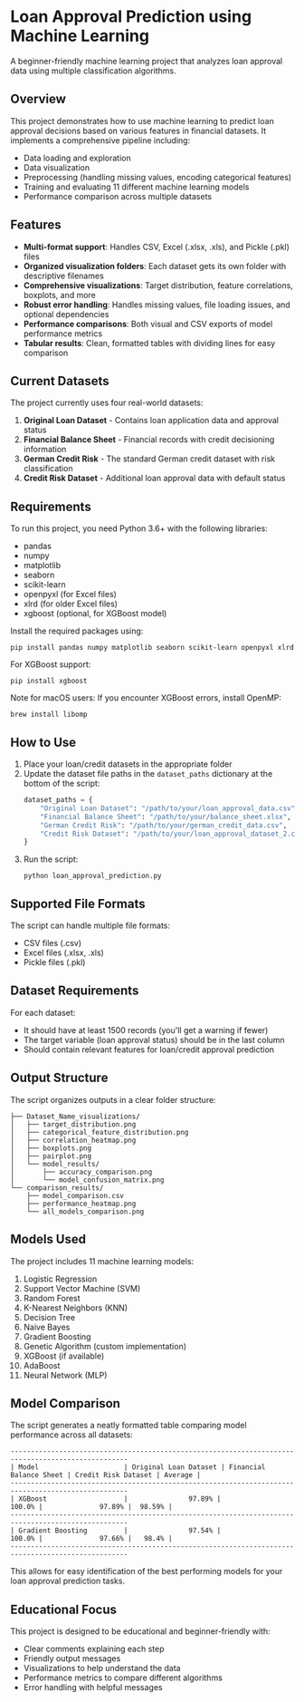 # Loan Approval Prediction using Machine Learning

A beginner-friendly machine learning project that analyzes loan approval data using multiple classification algorithms.

## Overview

This project demonstrates how to use machine learning to predict loan approval decisions based on various features in financial datasets. It implements a comprehensive pipeline including:

- Data loading and exploration
- Data visualization
- Preprocessing (handling missing values, encoding categorical features)
- Training and evaluating 11 different machine learning models
- Performance comparison across multiple datasets

## Features

- **Multi-format support**: Handles CSV, Excel (.xlsx, .xls), and Pickle (.pkl) files
- **Organized visualization folders**: Each dataset gets its own folder with descriptive filenames
- **Comprehensive visualizations**: Target distribution, feature correlations, boxplots, and more
- **Robust error handling**: Handles missing values, file loading issues, and optional dependencies
- **Performance comparisons**: Both visual and CSV exports of model performance metrics
- **Tabular results**: Clean, formatted tables with dividing lines for easy comparison

## Current Datasets

The project currently uses four real-world datasets:

1. **Original Loan Dataset** - Contains loan application data and approval status
2. **Financial Balance Sheet** - Financial records with credit decisioning information
3. **German Credit Risk** - The standard German credit dataset with risk classification
4. **Credit Risk Dataset** - Additional loan approval data with default status

## Requirements

To run this project, you need Python 3.6+ with the following libraries:
- pandas
- numpy
- matplotlib
- seaborn
- scikit-learn
- openpyxl (for Excel files)
- xlrd (for older Excel files)
- xgboost (optional, for XGBoost model)

Install the required packages using:
```
pip install pandas numpy matplotlib seaborn scikit-learn openpyxl xlrd
```

For XGBoost support:
```
pip install xgboost
```

Note for macOS users: If you encounter XGBoost errors, install OpenMP:
```
brew install libomp
```

## How to Use

1. Place your loan/credit datasets in the appropriate folder
2. Update the dataset file paths in the `dataset_paths` dictionary at the bottom of the script:
   ```python
   dataset_paths = {
       "Original Loan Dataset": "/path/to/your/loan_approval_data.csv",
       "Financial Balance Sheet": "/path/to/your/balance_sheet.xlsx",
       "German Credit Risk": "/path/to/your/german_credit_data.csv",
       "Credit Risk Dataset": "/path/to/your/loan_approval_dataset_2.csv"
   }
   ```
3. Run the script:
   ```
   python loan_approval_prediction.py
   ```

## Supported File Formats

The script can handle multiple file formats:
- CSV files (.csv)
- Excel files (.xlsx, .xls)
- Pickle files (.pkl)

## Dataset Requirements

For each dataset:
- It should have at least 1500 records (you'll get a warning if fewer)
- The target variable (loan approval status) should be in the last column
- Should contain relevant features for loan/credit approval prediction

## Output Structure

The script organizes outputs in a clear folder structure:
```
├── Dataset_Name_visualizations/
│   ├── target_distribution.png
│   ├── categorical_feature_distribution.png
│   ├── correlation_heatmap.png
│   ├── boxplots.png
│   ├── pairplot.png
│   └── model_results/
│       ├── accuracy_comparison.png
│       └── model_confusion_matrix.png
└── comparison_results/
    ├── model_comparison.csv
    ├── performance_heatmap.png
    └── all_models_comparison.png
```

## Models Used

The project includes 11 machine learning models:

1. Logistic Regression
2. Support Vector Machine (SVM)
3. Random Forest
4. K-Nearest Neighbors (KNN)
5. Decision Tree
6. Naive Bayes
7. Gradient Boosting
8. Genetic Algorithm (custom implementation)
9. XGBoost (if available)
10. AdaBoost
11. Neural Network (MLP)

## Model Comparison

The script generates a neatly formatted table comparing model performance across all datasets:

```
---------------------------------------------------------------------------------------------------
| Model                     | Original Loan Dataset | Financial Balance Sheet | Credit Risk Dataset | Average |
---------------------------------------------------------------------------------------------------
| XGBoost                   |               97.89% |                 100.0% |              97.89% |  98.59% |
---------------------------------------------------------------------------------------------------
| Gradient Boosting         |               97.54% |                 100.0% |              97.66% |   98.4% |
---------------------------------------------------------------------------------------------------
```

This allows for easy identification of the best performing models for your loan approval prediction tasks.

## Educational Focus

This project is designed to be educational and beginner-friendly with:
- Clear comments explaining each step
- Friendly output messages
- Visualizations to help understand the data
- Performance metrics to compare different algorithms
- Error handling with helpful messages
